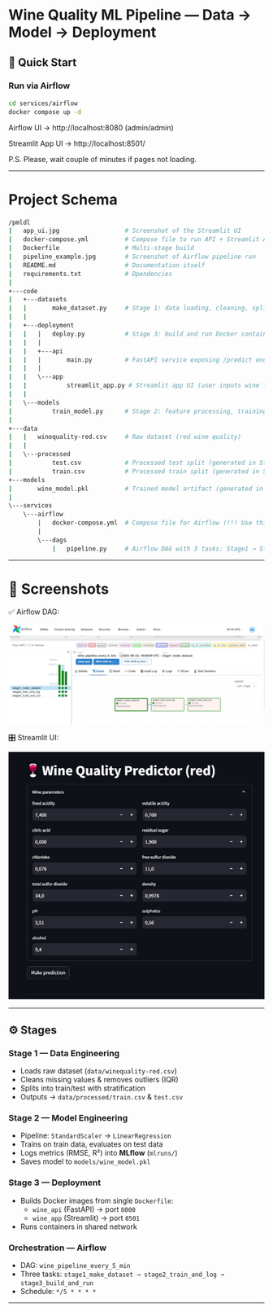 # Wine Quality ML Pipeline — Data → Model → Deployment

## 🚀 Quick Start

### Run via Airflow
```bash
cd services/airflow
docker compose up -d
```
Airflow UI → http://localhost:8080 (admin/admin)

Streamlit App UI → http://localhost:8501/

P.S. Please, wait couple of minutes if pages not loading.

---
# Project Schema
```bash 
/pmldl
|   app_ui.jpg                  # Screenshot of the Streamlit UI
|   docker-compose.yml          # Compose file to run API + Streamlit App (to start airflow with services, use another compose)
|   Dockerfile                  # Multi-stage build
|   pipeline_example.jpg        # Screenshot of Airflow pipeline run
|   README.md                   # Documentation itself
|   requirements.txt            # Dpendencies
|   
+---code
|   +---datasets
|   |       make_dataset.py     # Stage 1: data loading, cleaning, splitting
|   |       
|   +---deployment
|   |   |   deploy.py           # Stage 3: build and run Docker containers via Docker SDK
|   |   |   
|   |   +---api
|   |   |       main.py         # FastAPI service exposing /predict endpoint
|   |   |       
|   |   \---app
|   |           streamlit_app.py # Streamlit app UI (user inputs wine features, shows prediction)
|   |           
|   \---models
|           train_model.py      # Stage 2: feature processing, training, evaluation, model saving
|           
+---data
|   |   winequality-red.csv     # Raw dataset (red wine quality)
|   |   
|   \---processed
|           test.csv            # Processed test split (generated in Stage 1)
|           train.csv           # Processed train split (generated in Stage 1)
+---models
|       wine_model.pkl          # Trained model artifact (generated in Stage 2)
|       
\---services
    \---airflow
        |   docker-compose.yml  # Compose file for Airflow (!!! Use this to start Web UI + Scheduler !!!)
        |   
        \---dags
            |   pipeline.py     # Airflow DAG with 3 tasks: Stage1 → Stage2 → Stage3
```
---
# 📸 Screenshots

✅ Airflow DAG:

![Airflow success](pipeline_example.jpg)

🎛️ Streamlit UI:

![Streamlit UI](app_ui.jpg)

---

## ⚙️ Stages

### Stage 1 — Data Engineering
- Loads raw dataset (`data/winequality-red.csv`)
- Cleans missing values & removes outliers (IQR)
- Splits into train/test with stratification
- Outputs → `data/processed/train.csv` & `test.csv`

### Stage 2 — Model Engineering
- Pipeline: `StandardScaler` → `LinearRegression`
- Trains on train data, evaluates on test data
- Logs metrics (RMSE, R²) into **MLflow** (`mlruns/`)
- Saves model to `models/wine_model.pkl`

### Stage 3 — Deployment
- Builds Docker images from single `Dockerfile`:
  - `wine_api` (FastAPI) → port `8000`
  - `wine_app` (Streamlit) → port `8501`
- Runs containers in shared network

### Orchestration — Airflow
- DAG: `wine_pipeline_every_5_min`
- Three tasks: `stage1_make_dataset → stage2_train_and_log → stage3_build_and_run`
- Schedule: `*/5 * * * *`

---
